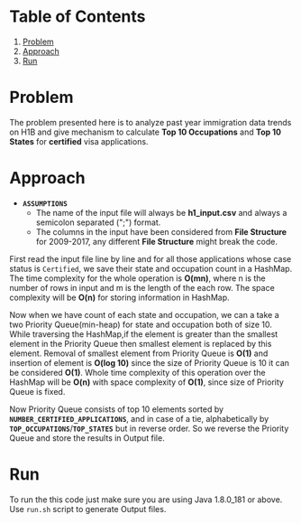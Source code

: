 # Table of Contents
1. [Problem](README.md#problem)
2. [Approach](README.md#approach)
3. [Run](README.md#run)

# Problem
The problem presented here is to analyze past year immigration data trends on H1B and give mechanism to calculate **Top 10 Occupations** and **Top 10 States** for **certified** visa applications.


# Approach
* __`ASSUMPTIONS`__
    * The name of the input file will always be **h1_input.csv** and always a semicolon separated (";") format.
    * The columns in the input have been considered from **File Structure** for 2009-2017, any different **File Structure** might break the code.

First read the input file line by line and for all those applications whose case status is `Certified`, we save their state and occupation count in a HashMap. The time complexity for the whole operation is **O(mn)**, where n is the number of rows in input and m is the length of the each row. The space complexity will be **O(n)** for storing information in HashMap.

Now when we have count of each state and occupation, we can a take a two Priority Queue(min-heap) for state and occupation both of size 10. While traversing the HashMap,if the element is greater than the smallest element in the Priority Queue then smallest element is replaced by this element. Removal of smallest element from Priority Queue is **O(1)** and insertion of element is **O(log 10)** since the size of Priority Queue is 10 it can be considered **O(1)**. Whole time complexity of this operation over the HashMap will be **O(n)** with space complexity of **O(1)**, since size of Priority Queue is fixed.

Now Priority Queue consists of top 10 elements sorted by __`NUMBER_CERTIFIED_APPLICATIONS`__, and in case of a tie, alphabetically by __`TOP_OCCUPATIONS`__/__`TOP_STATES`__ but in reverse order. So we reverse the Priority Queue and store the results in Output file.

# Run

To run the this code just make sure you are using Java 1.8.0_181 or above. Use `run.sh` script to generate Output files.
